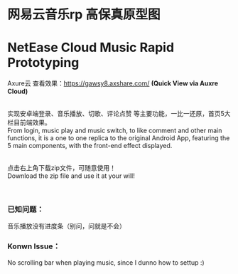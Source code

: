 <h1>网易云音乐rp 高保真原型图</h1>
<h1>NetEase Cloud Music Rapid Prototyping</h1>

Axure云 查看效果：https://gawsy8.axshare.com/       <strong>(Quick View via Auxre Cloud)</strong>
<br><br>

实现安卓端登录、音乐播放、切歌、评论点赞 等主要功能，一比一还原，首页5大栏目前端效果。<br>
From login, music play and music switch, to like comment and other main functions, it is a one to one replica to the original Android App, featuring the 5 main components, with the front-end effect displayed.
<br><br>

点击右上角下载zip文件，可随意使用！<br>
Download the zip file and use it at your will!

<br>
<h3>已知问题：</h3>音乐播放没有进度条（别问，问就是不会）<br>
<h3>Konwn Issue：</h3> No scrolling bar when playing music, since I dunno how to settup :)
